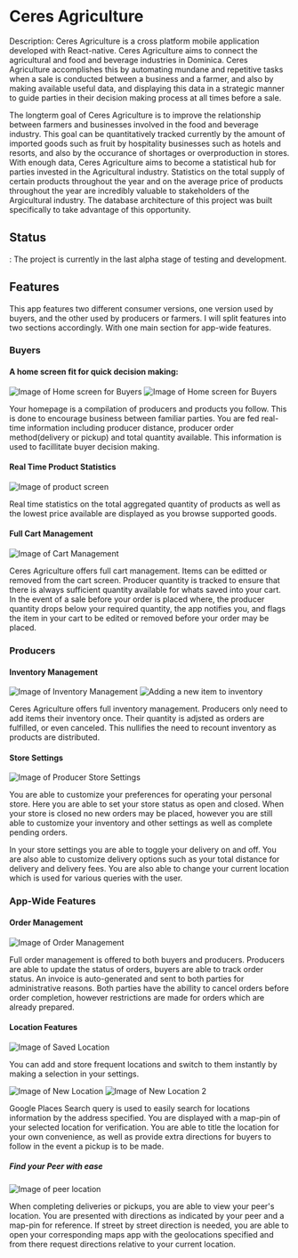 # Ceres Agriculture
Description: Ceres Agriculture is a cross platform mobile application developed with React-native. Ceres Agriculture aims to connect the agricultural and food and beverage industries in Dominica. Ceres Agriculture accomplishes this by automating mundane and repetitive tasks when a sale is conducted between a business and a farmer, and also by making available useful data, and displaying this data in a strategic manner to guide parties in their decision making process at all times before a sale.

The longterm goal of Ceres Agriculture is to improve the relationship between farmers and businesses involved in the food and beverage industry. This goal can be quantitatively tracked currently by the amount of imported goods such as fruit by hospitality businesses such as hotels and resorts, and also by the occurance of shortages or overproduction in stores.
With enough data, Ceres Agriculture aims to become a statistical hub for parties invested in the Agricultural industry. Statistics on the total supply of certain products throughout the year and on the average price of products throughout the year are incredibly valuable to stakeholders of the Argicultural industry. The database architecture of this project was built specifically to take advantage of this opportunity.

<h2>Status</h2>: The project is currently in the last alpha stage of testing and development.


<h2>Features</h2>
This app features two different consumer versions, one version used by buyers, and the other used by producers or farmers. I will split features into two sections accordingly. With one main section for app-wide features.

  <h3>Buyers</h3>
  
  <h4>A home screen fit for quick decision making:</h4>
  
  ![Image of Home screen for Buyers](images/Buyer_HomeScreen.png?raw=true "Title")
  ![Image of Home screen for Buyers](images/Buyer_HomeScreen_Producer.png?raw=true "Title")
    
Your homepage is a compilation of producers and products you follow. This is done to encourage business between familiar parties. You are fed real-time information including producer distance, producer order method(delivery or pickup) and total quantity available. This information is used to facillitate buyer decision making.

<h4>Real Time Product Statistics</h4>
  
  ![Image of product screen](images/Product_Screen.png?raw=true "Title")
  
  Real time statistics on the total aggregated quantity of products as well as the lowest price available are displayed as you browse supported goods.
  
  <h4>Full Cart Management</h4>
  
  ![Image of Cart Management](images/Cart.png?raw=true "Title")
  
  Ceres Agriculture offers full cart management. Items can be editted or removed from the cart screen.
  Producer quantity is tracked to ensure that there is always sufficient quantity available for whats saved into your cart.
  In the event of a sale before your order is placed where, the producer quantity drops below your required quantity, the app notifies you, and flags the item in your cart to be edited or removed before your order may be placed.
  
  <h3>Producers</h3>
  
  <h4>Inventory Management</h4>
  
  ![Image of Inventory Management](images/Inventory_Home.png?raw=true "Title")
  ![Adding a new item to inventory](images/New_Inventory.png?raw=true "Title")
  
  Ceres Agriculture offers full inventory management. Producers only need to add items their inventory once. Their quantity is adjsted as orders are fulfilled, or even canceled. This nullifies the need to recount inventory as products are distributed.
  
  <h4>Store Settings</h4>
  
  ![Image of Producer Store Settings](images/Store_Settings.png?raw=true "Title")
  
  You are able to customize your preferences for operating your personal store. Here you are able to set your store status as open and closed. When your store is closed no new orders may be placed, however you are still able to customize your inventory and other settings as well as complete pending orders.
  
  In your store settings you are able to toggle your delivery on and off. You are also able to customize delivery options such as your total distance for delivery and delivery fees. You are also able to change your current location which is used for various queries with the user.
  
  <h3>App-Wide Features</h3>
  
  <h4>Order Management</h4>
  
  ![Image of Order Management](images/Producer_Order_Management.png?raw=true "Title")
  
  Full order management is offered to both buyers and producers. Producers are able to update the status of orders, buyers are able to track order status. An invoice is auto-generated and sent to both parties for administrative reasons. Both parties have the abillity to cancel orders before order completion, however restrictions are made for orders which are already prepared.
  
  <h4>Location Features</h4>
  
  ![Image of Saved Location](images/Stored_Locations.png?raw=true "Title")
  
  You can add and store frequent locations and switch to them instantly by making a selection in your settings.
  
  ![Image of New Location](images/New_Location.png?raw=true "Title")
  ![Image of New Location 2](images/New_Location2.png?raw=true "Title")
  
  Google Places Search query is used to easily search for locations information by the address specified. You are displayed with a map-pin of your selected location for verification. You are able to title the location for your own convenience, as well as provide extra directions for buyers to follow in the event a pickup is to be made.
  
  <h5>Find your Peer with ease</h5>
  
  ![Image of peer location](images/Producer_Location_Details.png?raw=true "Title")
  
  When completing deliveries or pickups, you are able to view your peer's location. You are presented with directions as indicated by your peer and a map-pin for reference. If street by street direction is needed, you are able to open your corresponding maps app with the geolocations specified and from there request directions relative to your current location.
  
 
  
  
